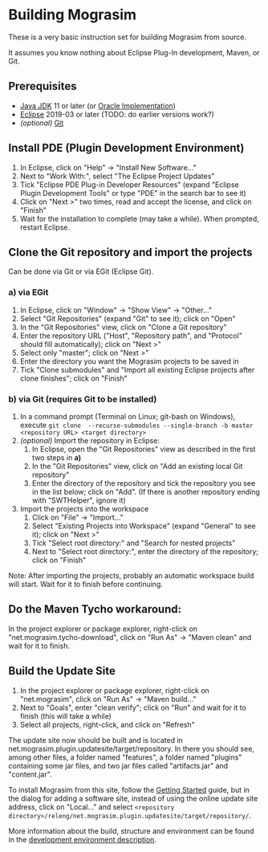 # Building Mograsim

These is a very basic instruction set for building Mograsim from source. 

It assumes you know nothing about Eclipse Plug-In development, Maven, or Git.

## Prerequisites

- [Java JDK](http://jdk.java.net/) 11 or later (or [Oracle Implementation](https://www.oracle.com/technetwork/java/javase/downloads/index.html))
- [Eclipse](https://www.eclipse.org/downloads/) 2019-03 or later (TODO: do earlier versions work?)
- _(optional)_ [Git](https://git-scm.com/downloads)

## Install PDE (Plugin Development Environment)

1. In Eclipse, click on "Help" -> "Install New Software..."
2. Next to "Work With:", select "The Eclipse Project Updates"
3. Tick "Eclipse PDE Plug-in Developer Resources" (expand "Eclipse Plugin Development 
   Tools" or type "PDE" in the search bar to see it)
4. Click on "Next >" two times, read and accept the license, and click on "Finish"
5. Wait for the installation to complete (may take a while). When prompted, restart 
   Eclipse.

## Clone the Git repository and import the projects

Can be done via Git or via EGit (Eclipse Git).

### a) via EGit

1. In Eclipse, click on "Window" -> "Show View" -> "Other..."
2. Select "Git Repositories" (expand "Git" to see it); click on "Open"
3. In the "Git Repositories" view, click on "Clone a Git repository"
4. Enter the repository URL ("Host", "Repository path", and "Protocol" should fill 
   automatically); click on "Next >"
5. Select only "master"; click on "Next >"
6. Enter the directory you want the Mograsim projects to be saved in
7. Tick "Clone submodules" and "Import all existing Eclipse projects after clone 
   finishes"; click on "Finish"

### b) via Git (requires Git to be installed)

1. In a command prompt (Terminal on Linux; git-bash on Windows), execute `git clone 
   --recurse-submodules --single-branch -b master <repository URL> <target directory>`
2. _(optional)_ Import the repository in Eclipse:
    1. In Eclipse, open the "Git Repositories" view as described in the first two 
       steps in **a)**
    2. In the "Git Repositories" view, click on "Add an existing local Git repository"
    3. Enter the directory of the repository and tick the repository you see in the 
       list below; click on "Add". (If there is another repository ending with "SWTHelper", 
       ignore it)
3. Import the projects into the workspace
    1. Click on "File" -> "Import..."
    2. Select "Existing Projects into Workspace" (expand "General" to see it); click 
       on "Next >"
    3. Tick "Select root directory:" and "Search for nested projects"
    4. Next to "Select root directory:", enter the directory of the repository; click 
       on "Finish"

Note: After importing the projects, probably an automatic workspace build will start. 
Wait for it to finish before continuing.

## Do the Maven Tycho workaround:

In the project explorer or package explorer, right-click on "net.mograsim.tycho-download", 
click on "Run As" -> "Maven clean" and wait for it to finish.

## Build the Update Site

1. In the project explorer or package explorer, right-click on "net.mograsim", click 
   on "Run As" -> "Maven build..."
2. Next to "Goals", enter "clean verify"; click on "Run" and wait for it to finish 
   (this will take a while)
3. Select all projects, right-click, and click on "Refresh"

The update site now should be built and is located in net.mograsim.plugin.updatesite/target/repository. 
In there you should see, among other files, a folder named "features", a folder named 
"plugins" containing some jar files, and two jar files called "artifacts.jar" and 
"content.jar".

To install Mograsim from this site, follow the [Getting Started](getting_started.md) guide,
but in the dialog for adding a software site, instead of using the online update site address,
click on "Local..." and select `<repository directory>/releng/net.mograsim.plugin.updatesite/target/repository/`.

More information about the build, structure and environment can be found in the [development environment description](development_environment.md).